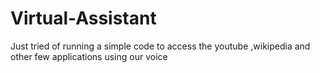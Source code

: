 # Virtual-Assistant
Just tried of running a simple code to access the youtube ,wikipedia and other few applications using our voice
